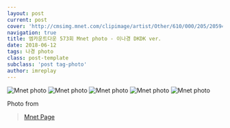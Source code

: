 ```yaml
---
layout: post
current: post
cover: 'http://cmsimg.mnet.com/clipimage/artist/Other/610/000/205/205946.jpg'
navigation: true
title: 엠카운트다운 573회 Mnet photo - 이나경 DKDK ver.
date: 2018-06-12
tags: 나경 photo
class: post-template
subclass: 'post tag-photo'
author: imreplay
---
```


![Mnet photo](http://cmsimg.mnet.com/clipimage/artist/Other/610/000/205/205946.jpg)
![Mnet photo](http://cmsimg.mnet.com/clipimage/artist/Other/610/000/205/205958.jpg)
![Mnet photo](http://cmsimg.mnet.com/clipimage/artist/Other/610/000/205/205959.jpg)
![Mnet photo](http://cmsimg.mnet.com/clipimage/artist/Other/610/000/205/205948.jpg)
![Mnet photo](http://cmsimg.mnet.com/clipimage/artist/Other/610/000/205/205969.jpg)

Photo from 
> [Mnet Page](http://www.mnet.com/artist/2127543/photos?gcode=2&otype=1&pNum=2)
